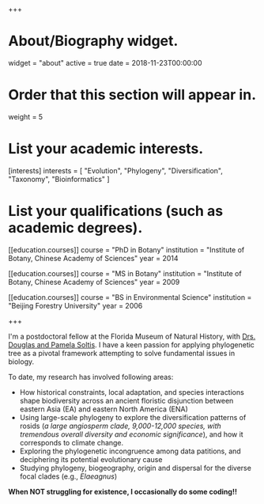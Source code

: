 +++
# About/Biography widget.
widget = "about"
active = true
date = 2018-11-23T00:00:00

# Order that this section will appear in.
weight = 5

# List your academic interests.
[interests]
  interests = [
    "Evolution",
    "Phylogeny",
    "Diversification",
    "Taxonomy",
    "Bioinformatics"
  ]

# List your qualifications (such as academic degrees).
[[education.courses]]
  course = "PhD in Botany"
  institution = "Institute of Botany, Chinese Academy of Sciences"
  year = 2014

[[education.courses]]
  course = "MS in Botany"
  institution = "Institute of Botany, Chinese Academy of Sciences"
  year = 2009

[[education.courses]]
  course = "BS in Environmental Science"
  institution = "Beijing Forestry University"
  year = 2006
 
+++

I'm a postdoctoral fellow at the Florida Museum of Natural History, with [Drs. Douglas and Pamela Soltis](https://www.floridamuseum.ufl.edu/museum-voices/soltis-lab/people/principal-investigators/). I have a keen passion for applying phylogenetic tree as a pivotal framework attempting to solve fundamental issues in biology.

To date, my research has involved following areas:

  * How historical constraints, local adaptation, and species interactions shape biodiversity across an ancient floristic disjunction between eastern
Asia (EA) and eastern North America (ENA)
  * Using large-scale phylogeny to explore the diversification patterns of rosids (_a large angiosperm clade, 9,000-12,000 species, with tremendous overall diversity and economic significance_), and how it corresponds to climate change.
  * Exploring the phylogenetic incongruence among data patitions, and deciphering its potential evolutionary cause
  * Studying phylogeny, biogeography, origin and dispersal for the diverse focal clades (e.g., *Elaeagnus*)

__When NOT struggling for existence, I occasionally do some coding!!__ 

